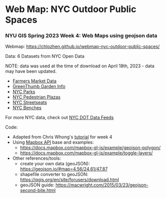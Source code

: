 # Web Map: NYC Outdoor Public Spaces
### NYU GIS Spring 2023 Week 4: Web Maps using geojson data

Webmap: https://chlozhen.github.io/webmap-nyc-outdoor-public-spaces/

Data: 6 Datasets from NYC Open Data

NOTE: data was used at the time of download on April 18th, 2023 - data may have been updated.
* [Farmers Market Data](https://data.cityofnewyork.us/dataset/DOHMH-Farmers-Markets/8vwk-6iz2)
* [GreenThumb Garden Info](https://data.cityofnewyork.us/dataset/GreenThumb-Garden-Info/p78i-pat6)
* [NYC Parks](https://nycopendata.socrata.com/Recreation/Parks-Properties/enfh-gkve)
* [NYC Pedestrian Plazas](https://data.cityofnewyork.us/Transportation/NYC-DOT-Pedestrian-Plazas/k5k6-6jex)
* [NYC Streetseats](https://data.cityofnewyork.us/Transportation/Street-Seats-2014-2019/d83i-6us7)
* [NYC Benches](https://data.cityofnewyork.us/Transportation/City-Bench-Locations-Historical-/kuxa-tauh)

For more NYC data, check out [NYC DOT Data Feeds](https://www.nyc.gov/html/dot/html/about/datafeeds.shtml)

Code:
* Adapted from Chris Whong's [tutorial](https://github.com/chriswhong/class-four-map/tree/main/data) for week 4
* Using [Mapbox API](https://docs.mapbox.com/mapbox-gl-js/guides/) base and examples:
  * https://docs.mapbox.com/mapbox-gl-js/example/geojson-polygon/
  * https://docs.mapbox.com/mapbox-gl-js/example/toggle-layers/
* Other references/tools:
  * create your own data (geoJSON): https://geojson.io/#map=4.56/24.61/47.87
  * shapefile converter to geoJSON: https://qgis.org/en/site/forusers/download.html
  * geoJSON guide: https://macwright.com/2015/03/23/geojson-second-bite.html
